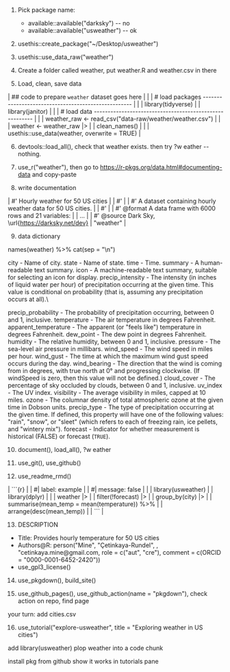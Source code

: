 1.  Pick package name:

    -   available::available("darksky") -- no
    -   available::available("usweather") -- ok

2.  usethis::create_package("\~/Desktop/usweather")

3.  usethis::use_data_raw("weather")

4.  Create a folder called weather, put weather.R and weather.csv in there

5.  Load, clean, save data

| \## code to prepare `weather` dataset goes here
| 
| 
| \# load packages ----------------------------------------------------
| 
| 
| library(tidyverse)
| 
| library(janitor)
| 
| 
| \# load data --------------------------------------------------------
| 
| 
| weather_raw \<- read_csv("data-raw/weather/weather.csv")
| 
| 
| weather \<- weather_raw \|\>
| 
|   clean_names()
| 
| 
| usethis::use_data(weather, overwrite = TRUE)
| 

6.  devtools::load_all(), check that weather exists.
    then try ?w
    eather -- nothing.

7.  use_r("weather"), then go to https://r-pkgs.org/data.html#documenting-data and copy-paste

8.  write documentation

| \#' Hourly weather for 50 US cities
| 
| \#'
| 
| \#' A dataset containing hourly weather data for 50 US cities.
| 
| \#'
| 
| \#' @format A data frame with 6000 rows and 21 variables:
| 
| ...
| 
| \#' @source Dark Sky, \url{https://darksky.net/dev}
| "weather"
| 

9.  data dictionary

names(weather) %\>% cat(sep = "\n")

city - Name of city.
state - Name of state.
time - Time.
summary - A human-readable text summary.
icon - A machine-readable text summary, suitable for selecting an icon for display.
precip_intensity - The intensity (in inches of liquid water per hour) of precipitation occurring at the given time.
This value is conditional on probability (that is, assuming any precipitation occurs at all).\

precip_probability - The probability of precipitation occurring, between 0 and 1, inclusive.
temperature - The air temperature in degrees Fahrenheit.
apparent_temperature - The apparent (or "feels like") temperature in degrees Fahrenheit.
dew_point - The dew point in degrees Fahrenheit.
humidity - The relative humidity, between 0 and 1, inclusive.
pressure - The sea-level air pressure in millibars.
wind_speed - The wind speed in miles per hour.
wind_gust - The time at which the maximum wind gust speed occurs during the day.
wind_bearing - The direction that the wind is coming from in degrees, with true north at 0° and progressing clockwise.
(If windSpeed is zero, then this value will not be defined.) cloud_cover - The percentage of sky occluded by clouds, between 0 and 1, inclusive.
uv_index - The UV index.
visibility - The average visibility in miles, capped at 10 miles.
ozone - The columnar density of total atmospheric ozone at the given time in Dobson units.
precip_type - The type of precipitation occurring at the given time.
If defined, this property will have one of the following values: "rain", "snow", or "sleet" (which refers to each of freezing rain, ice pellets, and "wintery mix").
forecast - Indicator for whether measurement is historical (FALSE) or forecast (`TRUE`).

10. document(), load_all(), ?w
    eather

11. use_git(), use_github()

12. use_readme_rmd()

| \`\`\`{r}
| 
| #\| label: example
| 
| #\| message: false
| 
| 
| library(usweather)
| 
| library(dplyr)
| 
| 
| weather \|\>
| 
|   filter(!forecast) \|\>
| 
|   group_by(city) \|\>
| 
|   summarise(mean_temp = mean(temperature)) %\>%
| 
|   arrange(desc(mean_temp))
| 
| \`\`\`
| 

13. DESCRIPTION

-   Title: Provides hourly temperature for 50 US cities
-   Authors\@R: person("Mine", "Çetinkaya-Rundel", , "cetinkaya.mine\@gmail.com, role = c("aut", "cre"), comment = c(ORCID = "0000-0001-6452-2420"))
-   use_gpl3_license()

14. use_pkgdown(), build_site()

15. use_github_pages(), use_github_action(name = "pkgdown"), check action on repo, find page

your turn: add cities.csv

16. use_tutorial("explore-usweather", title = "Exploring weather in US cities")

add library(usweather) plop weather into a code chunk

install pkg from github show it works in tutorials pane
